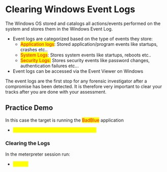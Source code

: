 # Clearing Windows Event Logs

The Windows OS stored and catalogs all actions/events performed on the system and stores them in the Windows Event Log.

* Event logs are categorized based on the type of events they store:
  * <mark style="color:red;">Application logs</mark>: Stored application/program events like startups, crashes etc..
  * <mark style="color:red;">System Logs</mark>: Stores system events like startups, reboots etc..
  * <mark style="color:red;">Security Logs:</mark> Stores security events like password changes, authentication failures etc...
* Event logs can be accessed via the Event Viewer on Windows

The event logs are the first stop for any forensic investigator after a compromise has been detected. It is therefore very important to clear your tracks after you are done with your assessment.

## Practice Demo

In this case the target is running the <mark style="color:red;">BadBlue</mark> application

* <mark style="color:yellow;">exploit/windows/http/badblue\_passthru</mark>

### Clearing the Logs

In the meterpreter session run:

* <mark style="color:yellow;">clearev</mark>

